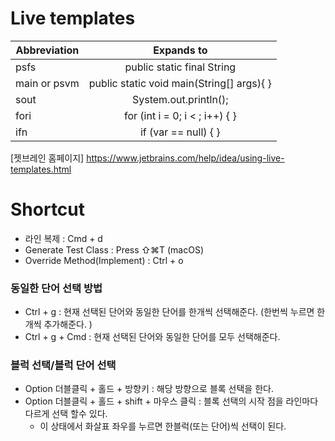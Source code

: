 # Live templates

| Abbreviation |                Expands to                 |
|--------------|:-----------------------------------------:|
| psfs         |        public static final String         |
| main or psvm | public static void main(String[] args){ } |
| sout         |           System.out.println();           |
| fori         |      for (int i = 0; i < ; i++) { }       |
| ifn          |           if (var == null) { }            |


[젯브레인 홈페이지] <https://www.jetbrains.com/help/idea/using-live-templates.html>



# Shortcut 

* 라인 복제 : Cmd + d
* Generate Test Class : Press ⇧⌘T (macOS)
* Override Method(Implement) : Ctrl + o

### 동일한 단어 선택 방법
* Ctrl + g : 현재 선택된 단어와 동일한 단어를 한개씩 선택해준다. (한번씩 누르면 한개씩 추가해준다. )
* Ctrl + g + Cmd : 현재 선택된 단어와 동일한 단어를 모두 선택해준다.


### 블럭 선택/블럭 단어 선택
* Option 더블클릭 + 홀드 + 방향키 : 해당 방향으로 블록 선택을 한다.
* Option 더블클릭 + 홀드 + shift + 마우스 클릭 : 블록 선택의 시작 점을 라인마다 다르게 선택 할수 있다.
  * 이 상태에서 화살표 좌우를 누르면 한블럭(또는 단어)씩 선택이 된다.


